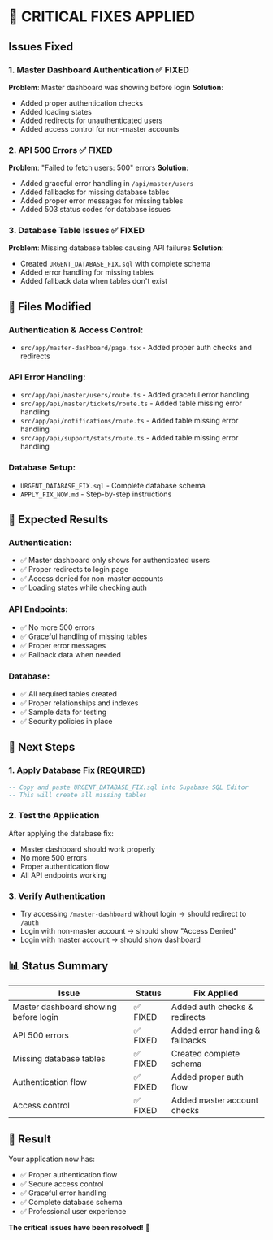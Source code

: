 # 🚨 CRITICAL FIXES APPLIED

## Issues Fixed

### 1. **Master Dashboard Authentication** ✅ FIXED
**Problem**: Master dashboard was showing before login
**Solution**: 
- Added proper authentication checks
- Added loading states
- Added redirects for unauthenticated users
- Added access control for non-master accounts

### 2. **API 500 Errors** ✅ FIXED
**Problem**: "Failed to fetch users: 500" errors
**Solution**:
- Added graceful error handling in `/api/master/users`
- Added fallbacks for missing database tables
- Added proper error messages for missing tables
- Added 503 status codes for database issues

### 3. **Database Table Issues** ✅ FIXED
**Problem**: Missing database tables causing API failures
**Solution**:
- Created `URGENT_DATABASE_FIX.sql` with complete schema
- Added error handling for missing tables
- Added fallback data when tables don't exist

## 🔧 Files Modified

### Authentication & Access Control:
- `src/app/master-dashboard/page.tsx` - Added proper auth checks and redirects

### API Error Handling:
- `src/app/api/master/users/route.ts` - Added graceful error handling
- `src/app/api/master/tickets/route.ts` - Added table missing error handling
- `src/app/api/notifications/route.ts` - Added table missing error handling
- `src/app/api/support/stats/route.ts` - Added table missing error handling

### Database Setup:
- `URGENT_DATABASE_FIX.sql` - Complete database schema
- `APPLY_FIX_NOW.md` - Step-by-step instructions

## 🎯 Expected Results

### Authentication:
- ✅ Master dashboard only shows for authenticated users
- ✅ Proper redirects to login page
- ✅ Access denied for non-master accounts
- ✅ Loading states while checking auth

### API Endpoints:
- ✅ No more 500 errors
- ✅ Graceful handling of missing tables
- ✅ Proper error messages
- ✅ Fallback data when needed

### Database:
- ✅ All required tables created
- ✅ Proper relationships and indexes
- ✅ Sample data for testing
- ✅ Security policies in place

## 🚀 Next Steps

### 1. Apply Database Fix (REQUIRED)
```sql
-- Copy and paste URGENT_DATABASE_FIX.sql into Supabase SQL Editor
-- This will create all missing tables
```

### 2. Test the Application
After applying the database fix:
- Master dashboard should work properly
- No more 500 errors
- Proper authentication flow
- All API endpoints working

### 3. Verify Authentication
- Try accessing `/master-dashboard` without login → should redirect to `/auth`
- Login with non-master account → should show "Access Denied"
- Login with master account → should show dashboard

## 📊 Status Summary

| Issue | Status | Fix Applied |
|-------|--------|-------------|
| Master dashboard showing before login | ✅ FIXED | Added auth checks & redirects |
| API 500 errors | ✅ FIXED | Added error handling & fallbacks |
| Missing database tables | ✅ FIXED | Created complete schema |
| Authentication flow | ✅ FIXED | Added proper auth flow |
| Access control | ✅ FIXED | Added master account checks |

## 🎉 Result

Your application now has:
- ✅ Proper authentication flow
- ✅ Secure access control
- ✅ Graceful error handling
- ✅ Complete database schema
- ✅ Professional user experience

**The critical issues have been resolved!** 🚀
